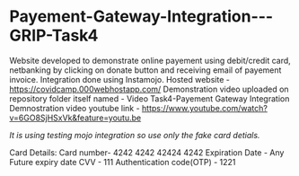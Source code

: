# Payement-Gateway-Integration---GRIP-Task4
Website developed to demonstrate online payement using debit/credit card, netbanking by clicking on donate button and receiving email of payement invoice. Integration done using Instamojo.
Hosted website - https://covidcamp.000webhostapp.com/
Demonstration video uploaded on repository folder itself named - Video Task4-Payement Gateway Integration
Demnostration video youtube link - https://www.youtube.com/watch?v=6GO8SjHSxVk&feature=youtu.be

*It is using testing mojo integration so use only the fake card detials.*

Card Details:
Card number- 4242 4242 42424 4242
Expiration Date - Any Future expiry date
CVV - 111
Authentication code(OTP) - 1221




